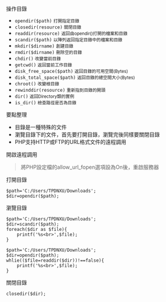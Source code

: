 操作目錄
- `opendir($path)` <small>打開指定目錄</small>
- `closedir(resource)` <small>關閉目錄</small>
- `readdir(resource)` <small>返回由opendir()打開的檔案和目錄</small>
- `scandir($path)` <small>以陣列返回指定目錄中的檔案和目錄</small>
- `mkdir($dirname)` <small>創建目錄</small>
- `rmdir($dirname)` <small>刪除空的目錄</small>
- `chdir()` <small>改變當前目錄</small>
- `getcwd()` <small>返回當前工作目錄</small>
- `disk_free_space($path)` <small>返回目錄的可用空間(Bytes)</small>
- `disk_total_space($path)` <small>返回目錄的總空間大小(Bytes)</small>
- `chroot()` <small>改變根目錄</small>
- `rewinddir(resource)` <small>重新指到目錄的開頭</small>
- `dir()` <small>返回Directory類的實例</small>
- `is_dir()` <small>檢查路徑是否為目錄</small>

要點整理
- 目錄是一種特殊的文件
- 瀏覽目錄下的文件，首先要打開目錄，瀏覽完後同樣要關閉目錄
- PHP支持HTTP或FTP的URL格式文件的遠程調用

開啟遠程調用
>將PHP設定檔的allow_url_fopen選項設為On後，重啟服務器

打開目錄
```
$path='C:/Users/TPDNXU/Downloads';
$dir=opendir($path);
```

瀏覽目錄
```
$path='C:/Users/TPDNXU/Downloads';
$dir=scandir($path);
foreach($dir as $file){
	printf('%s<br>',$file);
}
```

```
$path='C:/Users/TPDNXU/Downloads';
$dir=opendir($path);
whlie(($file=readdir($dir))!==false){
	printf('%s<br>',$file);
}
```

關閉目錄
```
closedir($dir);
```